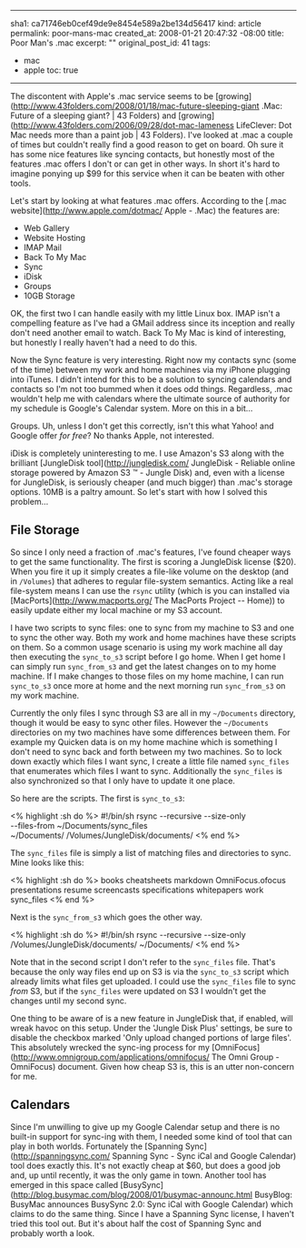 ----- 
sha1: ca71746eb0cef49de9e8454e589a2be134d56417
kind: article
permalink: poor-mans-mac
created_at: 2008-01-21 20:47:32 -08:00
title: Poor Man's .mac
excerpt: ""
original_post_id: 41
tags: 
- mac
- apple
toc: true
-----
The discontent with Apple's .mac service seems to be [growing](http://www.43folders.com/2008/01/18/mac-future-sleeping-giant .Mac: Future of a sleeping giant? | 43 Folders) and [growing](http://www.43folders.com/2006/09/28/dot-mac-lameness LifeClever: Dot Mac needs more than a paint job | 43 Folders). I've looked at .mac a couple of times but couldn't really find a good reason to get on board. Oh sure it has some nice features like syncing contacts, but honestly most of the features .mac offers I don't or can get in other ways. In short it's hard to imagine ponying up $99 for this service when it can be beaten with other tools.

Let's start by looking at what features .mac offers. According to the [.mac website](http://www.apple.com/dotmac/ Apple - .Mac) the features are:

*  Web Gallery
*  Website Hosting
*  IMAP Mail
*  Back To My Mac
*  Sync
*  iDisk
*  Groups
*  10GB Storage

OK, the first two I can handle easily with my little Linux box. IMAP isn't a compelling feature as I've had a GMail address since its inception and really don't need another email to watch. Back To My Mac is kind of interesting, but honestly I really haven't had a need to do this.

Now the Sync feature is very interesting. Right now my contacts sync (some of the time) between my work and home machines via my iPhone plugging into iTunes. I didn't intend for this to be a solution to syncing calendars and contacts so I'm not too bummed when it does odd things. Regardless, .mac wouldn't help me with calendars where the ultimate source of authority for my schedule is Google's Calendar system. More on this in a bit&hellip;

Groups. Uh, unless I don't get this correctly, isn't this what Yahoo! and Google offer _for free_? No thanks Apple, not interested.

iDisk is completely uninteresting to me. I use Amazon's S3 along with the brilliant [JungleDisk tool](http://jungledisk.com/ JungleDisk - Reliable online storage powered by Amazon S3 ™ - Jungle Disk) and, even with a license for JungleDisk, is seriously cheaper (and much bigger) than .mac's storage options. 10MB is a paltry amount. So let's start with how I solved this problem&hellip;

## File Storage

So since I only need a fraction of .mac's features, I've found cheaper ways to get the same functionality. The first is scoring a JungleDisk license ($20). When you fire it up it simply creates a file-like volume on the desktop (and in `/Volumes`) that adheres to regular file-system semantics. Acting like a real file-system means I can use the `rsync` utility (which is you can installed via [MacPorts](http://www.macports.org/ The MacPorts Project -- Home)) to easily update either my local machine or my S3 account.

I have two scripts to sync files: one to sync from my machine to S3 and one to sync the other way. Both my work and home machines have these scripts on them. So a common usage scenario is using my work machine all day then executing the `sync_to_s3` script before I go home. When I get home I can simply run `sync_from_s3` and get the latest changes on to my home machine. If I make changes to those files on my home machine, I can run `sync_to_s3` once more at home and the next morning run `sync_from_s3` on my work machine.

Currently the only files I sync through S3 are all in my `~/Documents` directory, though it would be easy to sync other files. However the `~/Documents` directories on my two machines have some differences between them. For example my Quicken data is on my home machine which is something I don't need to sync back and forth between my two machines. So to lock down exactly which files I want sync, I create a little file named `sync_files` that enumerates which files I want to sync. Additionally the `sync_files` is also synchronized so that I only have to update it one place.

So here are the scripts. The first is `sync_to_s3`:

<% highlight :sh do %>
#!/bin/sh
rsync --recursive --size-only \
  --files-from ~/Documents/sync_files \
  ~/Documents/ /Volumes/JungleDisk/documents/
<% end %>

The `sync_files` file is simply a list of matching files and directories to sync. Mine looks like this:

<% highlight :sh do %>
books
cheatsheets
markdown
OmniFocus.ofocus
presentations
resume
screencasts
specifications
whitepapers
work
sync_files
<% end %>

Next is the `sync_from_s3` which goes the other way.

<% highlight :sh do %>
#!/bin/sh
rsync  --recursive --size-only \
  /Volumes/JungleDisk/documents/ ~/Documents/
<% end %>

Note that in the second script I don't refer to the `sync_files` file. That's because the only way files end up on S3 is via the `sync_to_s3` script which already limits what files get uploaded. I could use the `sync_files` file to sync _from_ S3, but if the `sync_files` were updated on S3 I wouldn't get the changes until my second sync.

One thing to be aware of is a new feature in JungleDisk that, if enabled, will wreak havoc on this setup. Under the 'Jungle Disk Plus' settings, be sure to disable the checkbox marked 'Only upload changed portions of large files'. This absolutely wrecked the sync-ing process for my [OmniFocus](http://www.omnigroup.com/applications/omnifocus/ The Omni Group - OmniFocus) document. Given how cheap S3 is, this is an utter non-concern for me.

## Calendars

Since I'm unwilling to give up my Google Calendar setup and there is no built-in support for sync-ing with them, I needed some kind of tool that can play in both worlds. Fortunately the [Spanning Sync](http://spanningsync.com/ Spanning Sync - Sync iCal and Google Calendar) tool does exactly this. It's not exactly cheap at $60, but does a good job and, up until recently, it was the only game in town. Another tool has emerged in this space called [BusySync](http://blog.busymac.com/blog/2008/01/busymac-announc.html BusyBlog: BusyMac announces BusySync 2.0: Sync iCal with Google Calendar) which claims to do the same thing. Since I have a Spanning Sync license, I haven't tried this tool out. But it's about half the cost of Spanning Sync and probably worth a look.

